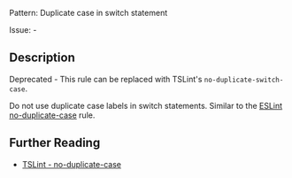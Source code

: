 Pattern: Duplicate case in switch statement

Issue: -

## Description

Deprecated - This rule can be replaced with TSLint's `no-duplicate-switch-case`. 

Do not use duplicate case labels in switch statements. Similar to the [ESLint no-duplicate-case](https://eslint.org/docs/rules/no-duplicate-case.html) rule.

## Further Reading

* [TSLint - no-duplicate-case](https://github.com/microsoft/tslint-microsoft-contrib/blob/master/README.md#supported-rules)